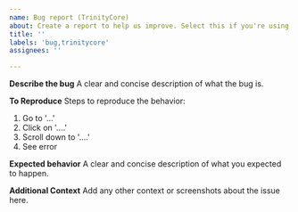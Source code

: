 ```yaml
---
name: Bug report (TrinityCore)
about: Create a report to help us improve. Select this if you're using TrinityCore. If unsure, the core you're using is TrinityCore by default.
title: ''
labels: 'bug,trinitycore'
assignees: ''

---
```


**Describe the bug**
A clear and concise description of what the bug is.

**To Reproduce**
Steps to reproduce the behavior:
1. Go to '...'
2. Click on '....'
3. Scroll down to '....'
4. See error

**Expected behavior**
A clear and concise description of what you expected to happen.

**Additional Context**
Add any other context or screenshots about the issue here.
